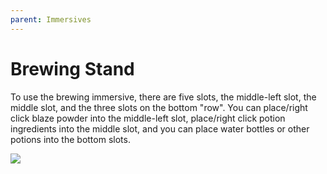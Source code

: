 ```yaml
---
parent: Immersives
---
```



# Brewing Stand

To use the brewing immersive, there are five slots, the middle-left slot, the middle slot, and the three slots on the bottom "row". You can place/right click blaze powder into the middle-left slot, place/right click potion ingredients into the middle slot, and you can place water bottles or other potions into the bottom slots.

![](https://github.com/hammy3502/immersive-mc/raw/1.16.x/wiki/gif/ImmersiveMC%20Brewing%20Stand%20NonVR.gif)